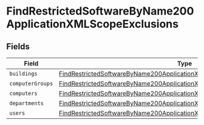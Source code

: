 # FindRestrictedSoftwareByName200ApplicationXMLScopeExclusions


## Fields

| Field                                                                                                                                                                                 | Type                                                                                                                                                                                  | Required                                                                                                                                                                              | Description                                                                                                                                                                           |
| ------------------------------------------------------------------------------------------------------------------------------------------------------------------------------------- | ------------------------------------------------------------------------------------------------------------------------------------------------------------------------------------- | ------------------------------------------------------------------------------------------------------------------------------------------------------------------------------------- | ------------------------------------------------------------------------------------------------------------------------------------------------------------------------------------- |
| `buildings`                                                                                                                                                                           | [FindRestrictedSoftwareByName200ApplicationXMLScopeExclusionsBuildings](../../models/operations/findrestrictedsoftwarebyname200applicationxmlscopeexclusionsbuildings.md)[]           | :heavy_minus_sign:                                                                                                                                                                    | N/A                                                                                                                                                                                   |
| `computerGroups`                                                                                                                                                                      | [FindRestrictedSoftwareByName200ApplicationXMLScopeExclusionsComputerGroups](../../models/operations/findrestrictedsoftwarebyname200applicationxmlscopeexclusionscomputergroups.md)[] | :heavy_minus_sign:                                                                                                                                                                    | N/A                                                                                                                                                                                   |
| `computers`                                                                                                                                                                           | [FindRestrictedSoftwareByName200ApplicationXMLScopeExclusionsComputers](../../models/operations/findrestrictedsoftwarebyname200applicationxmlscopeexclusionscomputers.md)[]           | :heavy_minus_sign:                                                                                                                                                                    | N/A                                                                                                                                                                                   |
| `departments`                                                                                                                                                                         | [FindRestrictedSoftwareByName200ApplicationXMLScopeExclusionsDepartments](../../models/operations/findrestrictedsoftwarebyname200applicationxmlscopeexclusionsdepartments.md)[]       | :heavy_minus_sign:                                                                                                                                                                    | N/A                                                                                                                                                                                   |
| `users`                                                                                                                                                                               | [FindRestrictedSoftwareByName200ApplicationXMLScopeExclusionsUsers](../../models/operations/findrestrictedsoftwarebyname200applicationxmlscopeexclusionsusers.md)[]                   | :heavy_minus_sign:                                                                                                                                                                    | N/A                                                                                                                                                                                   |